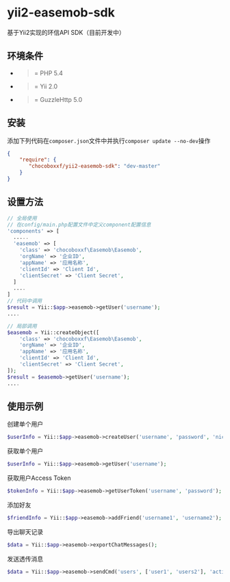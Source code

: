 # yii2-easemob-sdk
基于Yii2实现的环信API SDK（目前开发中）

环境条件
--------
- >= PHP 5.4
- >= Yii 2.0
- >= GuzzleHttp 5.0

安装
----

添加下列代码在``composer.json``文件中并执行``composer update --no-dev``操作

```json
{
    "require": {
       "chocoboxxf/yii2-easemob-sdk": "dev-master"
    }
}
```

设置方法
--------

```php
// 全局使用
// 在config/main.php配置文件中定义component配置信息
'components' => [
  .....
  'easemob' => [
    'class' => 'chocoboxxf\Easemob\Easemob',
    'orgName' => '企业ID',
    'appName' => '应用名称',
    'clientId' => 'Client Id',
    'clientSecret' => 'Client Secret',
  ]
  ....
]
// 代码中调用
$result = Yii::$app->easemob->getUser('username');
....
```

```php
// 局部调用
$easemob = Yii::createObject([
    'class' => 'chocoboxxf\Easemob\Easemob',
    'orgName' => '企业ID',
    'appName' => '应用名称',
    'clientId' => 'Client Id',
    'clientSecret' => 'Client Secret',
]);
$result = $easemob->getUser('username');
....
```

使用示例
--------

创建单个用户

```php
$userInfo = Yii::$app->easemob->createUser('username', 'password', 'nickname');
```

获取单个用户

```php
$userInfo = Yii::$app->easemob->getUser('username');
```

获取用户Access Token

```php
$tokenInfo = Yii::$app->easemob->getUserToken('username', 'password');
```

添加好友

```php
$friendInfo = Yii::$app->easemob->addFriend('username1', 'username2');
```

导出聊天记录

```php
$data = Yii::$app->easemob->exportChatMessages();
```

发送透传消息

```php
$data = Yii::$app->easemob->sendCmd('users', ['user1', 'users2'], 'action1', ['key1' => 'value1'], 'admin');
```